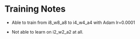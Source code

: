 
# Training Notes

- Able to train from i8_w8_a8 to i4_w4_a4 with Adam lr=0.0001

- Not able to learn on i2_w2_a2 at all.